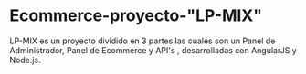 #                                              Ecommerce-proyecto-"LP-MIX"


  LP-MIX es un proyecto dividido en 3 partes las cuales son un Panel de Administrador, Panel de Ecommerce y API's , desarrolladas con AngularJS y Node.js.

